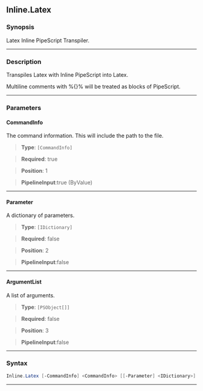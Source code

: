 
Inline.Latex
------------
### Synopsis
Latex Inline PipeScript Transpiler.

---
### Description

Transpiles Latex with Inline PipeScript into Latex.

Multiline comments with %{}% will be treated as blocks of PipeScript.

---
### Parameters
#### **CommandInfo**

The command information.  This will include the path to the file.



> **Type**: ```[CommandInfo]```

> **Required**: true

> **Position**: 1

> **PipelineInput**:true (ByValue)



---
#### **Parameter**

A dictionary of parameters.



> **Type**: ```[IDictionary]```

> **Required**: false

> **Position**: 2

> **PipelineInput**:false



---
#### **ArgumentList**

A list of arguments.



> **Type**: ```[PSObject[]]```

> **Required**: false

> **Position**: 3

> **PipelineInput**:false



---
### Syntax
```PowerShell
Inline.Latex [-CommandInfo] <CommandInfo> [[-Parameter] <IDictionary>] [[-ArgumentList] <PSObject[]>] [<CommonParameters>]
```
---



